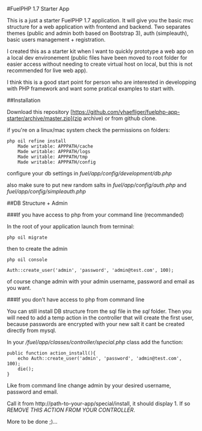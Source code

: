 #FuelPHP 1.7 Starter App

This is a just a starter FuelPHP 1.7 application.
It will give you the basic mvc structure for a web application with frontend and backend.
Two separates themes (public and admin both based on Bootstrap 3), auth (simpleauth), basic users management + registration.

I created this as a starter kit when I want to quickly prototype a web app on a local dev environement (public files have been moved to root folder for easier access without needing to create virtual host on local, but this is not recommended for live web app).

I think this is a good start point for person who are interested in developping with PHP framework and want some pratical examples to start with.


##Installation

Download this repository [https://github.com/yhaefliger/fuelphp-app-starter/archive/master.zip](zip archive) or from github clone.

if you're on a linux/mac system check the permissions on folders:
``` 
php oil refine install
    Made writable: APPPATH/cache
    Made writable: APPPATH/logs
    Made writable: APPPATH/tmp
    Made writable: APPPATH/config
```

configure your db settings in *fuel/app/config/development/db.php*

also make sure to put new random salts in *fuel/app/config/auth.php* and *fuel/app/config/simpleauth.php*

##DB Structure + Admin

###If you have access to php from your command line (recommanded) 

In the root of your application launch from terminal:
```
php oil migrate
```

then to create the admin

```
php oil console

Auth::create_user('admin', 'password', 'admin@test.com', 100); 
```

of course change admin with your admin username, password and email as you want.

###If you don't have access to php from command line

You can still install DB structure from the sql file in the *sql* folder.
Then you will need to add a temp action in the controller that will create the first user, because passwords are encrypted with your new salt it cant be created directly from mysql.

In your */fuel/app/classes/controller/special.php* class add the function:

```
public function action_install(){
    echo Auth::create_user('admin', 'password', 'admin@test.com', 100);
    die();
}
```

Like from command line change admin by your desired username, password and email.

Call it from http://path-to-your-app/special/install, it should display 1. If so *REMOVE THIS ACTION FROM YOUR CONTROLLER*.



More to be done ;)...